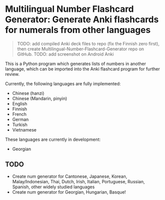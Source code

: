 # Multilingual Number Flashcard Generator: Generate Anki flashcards for numerals from other languages

> TODO: add compiled Anki deck files to repo (fix the Finnish zero first), then create Multilingual-Number-Flashcard-Generator repo on GitHub.
> TODO: add screenshot on Android Anki

This is a Python program which generates lists of numbers in another language, which can be imported into the Anki flashcard program for further review.

Currently, the following languages are fully implemented:

* Chinese (hanzi)
* Chinese (Mandarin, pinyin)
* English
* Finnish
* French
* German
* Turkish
* Vietnamese

These languages are currently in development:

* Georgian

## TODO

* Create num generator for Cantonese, Japanese, Korean, Malay/Indonesian, Thai, Dutch, Irish, Italian, Portuguese, Russian, Spanish, other widely studied languages
* Create num generator for Georgian, Hungarian, Basque!
